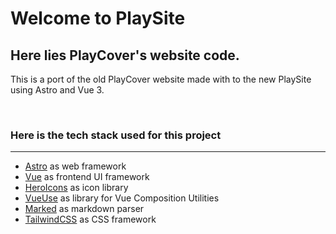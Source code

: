 # Welcome to PlaySite

## Here lies PlayCover's website code.
This is a port of the old PlayCover website made with to the new PlaySite using Astro and Vue 3.

<br>

### Here is the tech stack used for this project

---
* [Astro](https://astro.build) as web framework
* [Vue](https://vuejs.org) as frontend UI framework
* [HeroIcons](https://heroicons.dev) as icon library
* [VueUse](https://vueuse.org) as library for Vue Composition Utilities
* [Marked](https://github.com/markedjs/marked) as markdown parser
* [TailwindCSS](https://tailwindcss.com) as CSS framework
